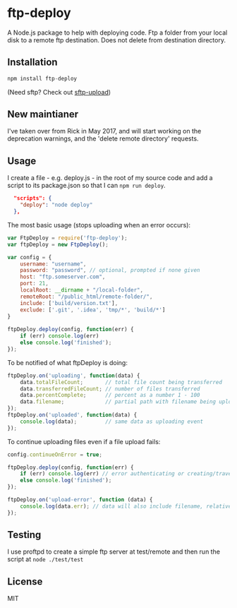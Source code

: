 # ftp-deploy

A Node.js package to help with deploying code. Ftp a folder from your local disk to a remote ftp destination. Does not delete from destination directory.

## Installation

```js
npm install ftp-deploy
```

(Need sftp? Check out [sftp-upload](https://github.com/pirumpi/sftp-upload))

## New maintianer

I've taken over from Rick in May 2017, and will start working on the deprecation warnings, and the 'delete remote directory' requests.

## Usage

I create a file - e.g. deploy.js - in the root of my source code and add a script to its package.json so that I can `npm run deploy`.

```json
  "scripts": {
    "deploy": "node deploy"
  },
```

The most basic usage (stops uploading when an error occurs):

```js
var FtpDeploy = require('ftp-deploy');
var ftpDeploy = new FtpDeploy();

var config = {
	username: "username",
	password: "password", // optional, prompted if none given
	host: "ftp.someserver.com",
	port: 21,
	localRoot: __dirname + "/local-folder",
	remoteRoot: "/public_html/remote-folder/",
	include: ['build/version.txt'],
	exclude: ['.git', '.idea', 'tmp/*', 'build/*']
}
	
ftpDeploy.deploy(config, function(err) {
	if (err) console.log(err)
	else console.log('finished');
});
```

To be notified of what ftpDeploy is doing:

```js
ftpDeploy.on('uploading', function(data) {
    data.totalFileCount;       // total file count being transferred
    data.transferredFileCount; // number of files transferred
    data.percentComplete;      // percent as a number 1 - 100
    data.filename;             // partial path with filename being uploaded
});
ftpDeploy.on('uploaded', function(data) {
	console.log(data);         // same data as uploading event
});
```

To continue uploading files even if a file upload fails: 

```js
config.continueOnError = true;

ftpDeploy.deploy(config, function(err) {
	if (err) console.log(err) // error authenticating or creating/traversing directory
	else console.log('finished');
});

ftpDeploy.on('upload-error', function (data) {
	console.log(data.err); // data will also include filename, relativePath, and other goodies
});
```
## Testing 

I use proftpd to create a simple ftp server at test/remote and then run the script at `node ./test/test`

## License 

MIT
